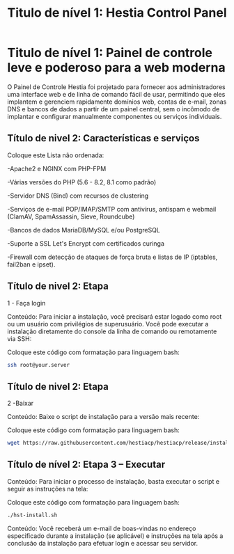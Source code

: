 # Titulo de nível 1: Hestia Control Panel

<img scr= https://camo.githubusercontent.com/3576df6340278659a2818cab2d0300606a099ac049873d36de389b15c683cd21/68747470733a2f2f73746f726167652e68657374696163702e636f6d2f68657374696173637265656e2e706e67>

# Titulo de nível 1: Painel de controle leve e poderoso para a web moderna

O Painel de Controle Hestia foi projetado para fornecer aos
administradores uma interface web e de linha de comando fácil de usar,
permitindo que eles implantem e gerenciem rapidamente domínios web, contas de
e-mail, zonas DNS e bancos de dados a partir de um painel central, sem o
incômodo de implantar e configurar manualmente componentes ou serviços
individuais.

## Título de nivel 2: Características e serviços

Coloque este Lista não ordenada:


-Apache2 e NGINX com PHP-FPM


-Várias versões do PHP (5.6 - 8.2,
8.1 como padrão)


-Servidor DNS (Bind) com recursos
de clustering


-Serviços de e-mail POP/IMAP/SMTP
com antivírus, antispam e webmail (ClamAV, SpamAssassin, Sieve, Roundcube)


-Bancos de dados MariaDB/MySQL e/ou PostgreSQL


-Suporte a SSL Let's Encrypt com
certificados curinga


-Firewall com detecção de ataques de força bruta e listas de IP (iptables, fail2ban e ipset).

## Título de nivel 2:  Etapa

1 - Faça login


Conteúdo: Para iniciar a instalação, você precisará estar
logado como root ou um usuário com privilégios de superusuário. Você pode
executar a instalação diretamente do console da linha de comando ou remotamente
via SSH:


Coloque este código com formatação para linguagem bash: 
```bash
ssh root@your.server
```

## Título de nivel 2:  Etapa

2 -Baixar


Conteúdo: Baixe o script de instalação para a versão mais
recente:


Coloque este código com formatação para linguagem bash: 
```bash
wget https://raw.githubusercontent.com/hestiacp/hestiacp/release/install/hstinstall.sh
```

## Título de nível 2: Etapa 3 – Executar


Conteúdo: Para iniciar o processo de instalação, basta
executar o script e seguir as instruções na tela:


Coloque este código com formatação para linguagem bash: 
```bash
./hst-install.sh
```

Conteúdo: Você receberá um e-mail de boas-vindas no endereço
especificado durante a instalação (se aplicável) e instruções na tela após a
conclusão da instalação para efetuar login e acessar seu servidor.
